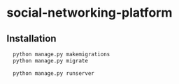 # social-networking-platform

## Installation


```bash
  python manage.py makemigrations
  python manage.py migrate
```
```bash
  python manage.py runserver
```
    
